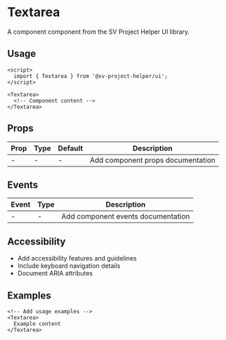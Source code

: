 # Textarea

A component component from the SV Project Helper UI library.

## Usage

```svelte
<script>
  import { Textarea } from '@sv-project-helper/ui';
</script>

<Textarea>
  <!-- Component content -->
</Textarea>
```

## Props

| Prop | Type | Default | Description |
|------|------|---------|-------------|
| - | - | - | Add component props documentation |

## Events

| Event | Type | Description |
|-------|------|-------------|
| - | - | Add component events documentation |

## Accessibility

- Add accessibility features and guidelines
- Include keyboard navigation details
- Document ARIA attributes

## Examples

```svelte
<!-- Add usage examples -->
<Textarea>
  Example content
</Textarea>
```
